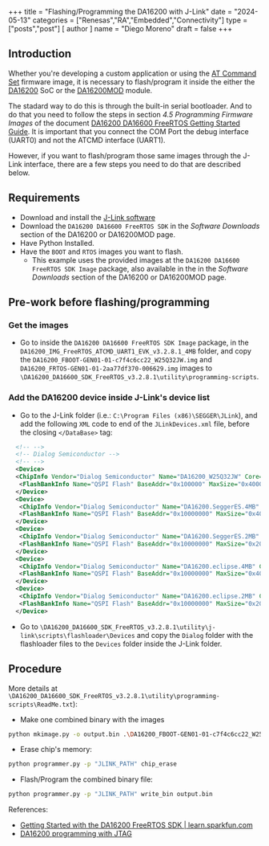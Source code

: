 +++
title = "Flashing/Programming the DA16200 with J-Link"
date = "2024-05-13"
categories = ["Renesas","RA","Embedded","Connectivity"]
type = ["posts","post"]
[ author ]
  name = "Diego Moreno"
draft = false
+++

## Introduction

Whether you're developing a custom application or using the [AT Command Set](https://www.renesas.com/us/en/software-tool/da16200-wi-fi-command-set) firmware image, it is necessary to flash/program it inside the either the [DA16200](https://www.renesas.com/us/en/products/wireless-connectivity/wi-fi/low-power-wi-fi/da16200-ultra-low-power-wi-fi-soc-battery-powered-iot-devices) SoC or the [DA16200MOD](https://www.renesas.com/us/en/products/wireless-connectivity/wi-fi/low-power-wi-fi/da16200mod-ultra-low-power-wi-fi-modules-battery-powered-iot-devices) module.

The stadard way to do this is through the built-in serial bootloader. And to do that you need to follow the steps in section _4.5 Programming Firmware Images_ of the document [DA16200 DA16600 FreeRTOS Getting Started Guide](https://www.renesas.com/us/en/document/qsg/da16200-da16600-freertos-getting-started-guide?r=1600096). It is important that you connect the COM Port the debug interface (UART0) and not the ATCMD interface (UART1).

However, if you want to flash/program those same images through the J-Link interface, there are a few steps you need to do that are described below.



## Requirements

- Download and install the [J-Link software](https://www.segger.com/downloads/jlink/)
- Download the `DA16200 DA16600 FreeRTOS SDK` in the _Software Downloads_ section of the DA16200 or DA16200MOD page.
- Have Python Installed.
- Have the `BOOT` and `RTOS` images you want to flash.
  - This example uses the provided images at the `DA16200 DA16600 FreeRTOS SDK Image` package, also available in the in the _Software Downloads_ section of the DA16200 or DA16200MOD page.



## Pre-work before flashing/programming

### Get the images

- Go to inside the `DA16200 DA16600 FreeRTOS SDK Image` package, in the `DA16200_IMG_FreeRTOS_ATCMD_UART1_EVK_v3.2.8.1_4MB` folder, and copy the `DA16200_FBOOT-GEN01-01-c7f4c6cc22_W25Q32JW.img` and `DA16200_FRTOS-GEN01-01-2aa77df370-006629.img` images to `\DA16200_DA16600_SDK_FreeRTOS_v3.2.8.1\utility\programming-scripts`.

### Add the DA16200 device inside J-Link's device list

- Go to the J-Link folder (i.e.: `C:\Program Files (x86)\SEGGER\JLink`), and add the following `XML` code to end of the `JLinkDevices.xml` file, before the closing `</DataBase>` tag:
```xml
  <!-- -->
  <!-- Dialog Semiconductor -->
  <!-- -->
  <Device>
  <ChipInfo Vendor="Dialog Semiconductor" Name="DA16200_W25Q32JW" Core="JLINK_CORE_CORTEX_M4" WorkRAMAddr="0x80000" WorkRAMSize="0x00040000" />
   <FlashBankInfo Name="QSPI Flash" BaseAddr="0x100000" MaxSize="0x400000" Loader="Devices/Dialog/DA16200_W25Q32JW.elf" LoaderType="FLASH_ALGO_TYPE_OPEN" />
  </Device>
  <Device>
   <ChipInfo Vendor="Dialog Semiconductor" Name="DA16200.SeggerES.4MB" Core="JLINK_CORE_CORTEX_M4" WorkRAMAddr="0x83000" WorkRAMSize="0x00020000" />
   <FlashBankInfo Name="QSPI Flash" BaseAddr="0x10000000" MaxSize="0x400000" Loader="Devices/Dialog/ES_DA16200_4MB.elf" LoaderType="FLASH_ALGO_TYPE_OPEN" />
  </Device>
  <Device>
   <ChipInfo Vendor="Dialog Semiconductor" Name="DA16200.SeggerES.2MB" Core="JLINK_CORE_CORTEX_M4" WorkRAMAddr="0x83000" WorkRAMSize="0x00020000" />
   <FlashBankInfo Name="QSPI Flash" BaseAddr="0x10000000" MaxSize="0x200000" Loader="Devices/Dialog/ES_DA16200_2MB.elf" LoaderType="FLASH_ALGO_TYPE_OPEN" />
  </Device>
  <Device>
   <ChipInfo Vendor="Dialog Semiconductor" Name="DA16200.eclipse.4MB" Core="JLINK_CORE_CORTEX_M4" WorkRAMAddr="0x83000" WorkRAMSize="0x00020000" />
   <FlashBankInfo Name="QSPI Flash" BaseAddr="0x10000000" MaxSize="0x400000" Loader="Devices/Dialog/DA16200_4MB.elf" LoaderType="FLASH_ALGO_TYPE_OPEN" />
  </Device>
  <Device>
   <ChipInfo Vendor="Dialog Semiconductor" Name="DA16200.eclipse.2MB" Core="JLINK_CORE_CORTEX_M4" WorkRAMAddr="0x83000" WorkRAMSize="0x00020000" />
   <FlashBankInfo Name="QSPI Flash" BaseAddr="0x10000000" MaxSize="0x200000" Loader="Devices/Dialog/DA16200_2MB.elf" LoaderType="FLASH_ALGO_TYPE_OPEN" />
  </Device>
```
- Go to `\DA16200_DA16600_SDK_FreeRTOS_v3.2.8.1\utility\j-link\scripts\flashloader\Devices` and copy the `Dialog` folder with the flashloader files to the `Devices` folder inside the J-Link folder.



## Procedure

More details at `\DA16200_DA16600_SDK_FreeRTOS_v3.2.8.1\utility\programming-scripts\ReadMe.txt`):

- Make one combined binary with the images
```bash
python mkimage.py -o output.bin .\DA16200_FBOOT-GEN01-01-c7f4c6cc22_W25Q32JW.img 0x0 .\DA16200_FRTOS-GEN01-01-2aa77df370-006629.img 0x23000
```

- Erase chip's memory:
```bash
python programmer.py -p "JLINK_PATH" chip_erase
```

- Flash/Program the combined binary file:
```bash
python programmer.py -p "JLINK_PATH" write_bin output.bin
```



References:
- [Getting Started with the DA16200 FreeRTOS SDK | learn.sparkfun.com](https://learn.sparkfun.com/tutorials/getting-started-with-the-da16200-freertos-sdk/all)
- [DA16200 programming with JTAG](https://community.renesas.com/wireles-connectivity/f/wi-fi/20036/da16200-programming-with-jtag/93612#93612)
